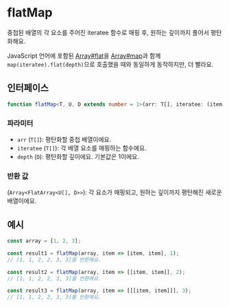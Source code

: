 # flatMap

중첩된 배열의 각 요소를 주어진 iteratee 함수로 매핑 후, 원하는 깊이까지 풀어서 평탄화해요.

JavaScript 언어에 포함된 [Array#flat](https://developer.mozilla.org/en-US/docs/Web/JavaScript/Reference/Global_Objects/Array/flat)을 [Array#map](https://developer.mozilla.org/ko/docs/Web/JavaScript/Reference/Global_Objects/Array/map)과 함께 `map(iteratee).flat(depth)`으로 호출했을 때와 동일하게 동작하지만, 더 빨라요.

## 인터페이스

```typescript
function flatMap<T, U, D extends number = 1>(arr: T[], iteratee: (item: T) => U, depth?: D): Array<FlatArray<U[], D>>;
```

### 파라미터

- `arr` (`T[]`): 평탄화할 중첩 배열이에요.
- `iteratee` (`T[]`): 각 배열 요소를 매핑하는 함수에요.
- `depth` (`D`): 평탄화할 깊이에요. 기본값은 1이에요.

### 반환 값

(`Array<FlatArray<U[], D>>`): 각 요소가 매핑되고, 원하는 깊이까지 평탄해진 새로운 배열이에요.

## 예시

```typescript
const array = [1, 2, 3];

const result1 = flatMap(array, item => [item, item], 1);
// [1, 1, 2, 2, 3, 3]를 반환해요.

const result2 = flatMap(array, item => [[item, item]], 2);
// [1, 1, 2, 2, 3, 3]를 반환해요.

const result3 = flatMap(array, item => [[[item, item]]], 3);
// [1, 1, 2, 2, 3, 3]를 반환해요.
```
